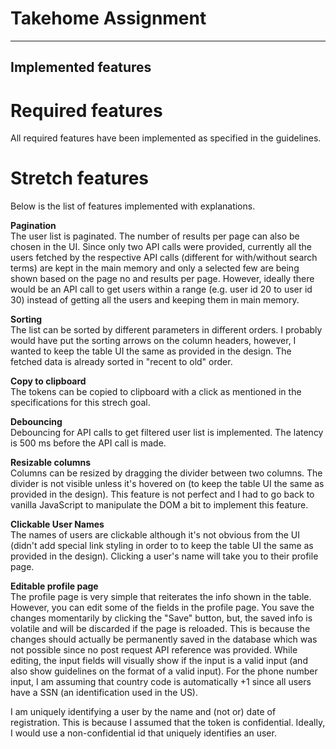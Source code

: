 # Takehome Assignment

---

## Implemented features

# Required features  
All required features have been implemented as specified in the guidelines.  

# Stretch features  
Below is the list of features implemented with explanations.  

**Pagination**  
The user list is paginated. The number of results per page can also be chosen in the UI. Since only two API calls were provided, currently all the users fetched by the respective API calls (different for with/without search terms) are kept in the main memory and only a selected few are being shown based on the page no and results per page. However, ideally there would be an API call to get users within a range (e.g. user id 20 to user id 30) instead of getting all the users and keeping them in main memory.  

**Sorting**  
The list can be sorted by different parameters in different orders. I probably would have put the sorting arrows on the column headers, however, I wanted to keep the table UI the same as provided in the design. The fetched data is already sorted in "recent to old" order.  

**Copy to clipboard**  
The tokens can be copied to clipboard with a click as mentioned in the specifications for this strech goal.  

**Debouncing**  
Debouncing for API calls to get filtered user list is implemented. The latency is 500 ms before the API call is made.  

**Resizable columns**  
Columns can be resized by dragging the divider between two columns. The divider is not visible unless it's hovered on (to keep the table UI the same as provided in the design). This feature is not perfect and I had to go back to vanilla JavaScript to manipulate the DOM a bit to implement this feature.  

**Clickable User Names**  
The names of users are clickable although it's not obvious from the UI (didn't add special link styling in order to to keep the table UI the same as provided in the design). Clicking a user's name will take you to their profile page.  

**Editable profile page**  
The profile page is very simple that reiterates the info shown in the table. However, you can edit some of the fields in the profile page. You save the changes momentarily by clicking the "Save" button, but, the saved info is volatile and will be discarded if the page is reloaded. This is because the changes should actually be permanently saved in the database which was not possible since no post request API reference was provided. While editing, the input fields will visually show if the input is a valid input (and also show guidelines on the format of a valid input). For the phone number input, I am assuming that country code is automatically +1 since all users have a SSN (an identification used in the US).  

I am uniquely identifying a user by the name and (not or) date of registration. This is because I assumed that the token is confidential. Ideally, I would use a non-confidential id that uniquely identifies an user.  
